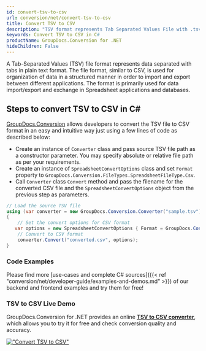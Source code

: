 ```yaml
---
id: convert-tsv-to-csv
url: conversion/net/convert-tsv-to-csv
title: Convert TSV to CSV
description: "TSV format represents Tab Separated Values File with .tsv extension. Learn how to convert TSV to CSV file programmatically in C# language using GroupDocs.Conversion for .NET library."
keywords: Convert TSV to CSV in C#
productName: GroupDocs.Conversion for .NET
hideChildren: False
---
```


A Tab-Separated Values (TSV) file format represents data separated with tabs in plain text format. The file format, similar to CSV, is used for organization of data in a structured manner in order to import and export between different applications. The format is primarily used for data import/export and exchange in Spreadsheet applications and databases. 

## Steps to convert TSV to CSV in C#

[GroupDocs.Conversion](https://products.groupdocs.com/conversion/net) allows developers to convert the TSV file to CSV format in an easy and intuitive way just using a few lines of code as described below:

* Create an instance of `Converter` class and pass source TSV file path as a constructor parameter. You may specify absolute or relative file path as per your requirements. 
* Create an instance of `SpreadsheetConvertOptions` class and set `Format` property to `GroupDocs.Conversion.FileTypes.SpreadsheetFileType.Csv`.
* Call `Converter` class `Convert` method and pass the filename for the converted CSV file and the `SpreadsheetConvertOptions` object from the previous step as parameters.

```csharp
// Load the source TSV file
using (var converter = new GroupDocs.Conversion.Converter("sample.tsv"))
{
    // Set the convert options for CSV format
   var options = new SpreadsheetConvertOptions { Format = GroupDocs.Conversion.FileTypes.SpreadsheetFileType.Csv };
    // Convert to CSV format
    converter.Convert("converted.csv", options);
}
```

### Code Examples

Please find more [use-cases and complete C# sources]({{< ref "conversion/net/developer-guide/examples-and-demos.md" >}}) of our backend and frontend examples and try them for free!

### TSV to CSV Live Demo

GroupDocs.Conversion for .NET provides an online [**TSV to CSV converter**](https://products.groupdocs.app/conversion/tsv-to-csv), which allows you to try it for free and check conversion quality and accuracy.

[!["Convert TSV to CSV"](conversion/net/images/convert-to-csv/convert-tsv-to-csv.png)](https://products.groupdocs.app/conversion/tsv-to-csv)